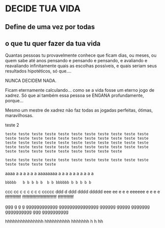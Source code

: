 # DECIDE TUA VIDA

## Define de uma vez por todas
## o que tu quer fazer da tua vida

Quantas pessoas tu provavelmente conhece que ficam dias, 
ou meses, ou quem sabe até anos pensando e pensando e pensando,
e avaliando e reavaliando infinitamente quais as escolhas possíveis,
e quais seriam seus resultados hipotéticos, só que....

NUNCA DECIDEM NADA.

Ficam eternamente calculando...
como se a vida fosse
um eterno jogo de xadrez. Só que aí também essa pessoa
se ENGANA profundamente, porque...

Mesmo um mestre de xadrez não faz todas as jogadas perfeitas,
ótimas, maravilhosas.



teste 2

    teste teste teste teste teste teste teste teste teste teste teste teste teste teste teste teste teste teste teste teste teste teste teste teste teste teste teste teste teste teste teste teste teste teste teste teste teste teste teste teste teste teste teste teste teste teste teste teste teste teste teste teste teste 

    teste teste teste teste teste teste teste teste teste teste teste teste teste teste teste 


aaaa a a a a a a aaaaaaaa  a a a a a  a a a a a

``bbbbb   b b b b b  b b bbbbbb b b b b b``

ccc cc c c c c c c ccccc
ddd d ddd dddd ddddd
eee ee e e e eeeeee e e e e 
fffffffffff ffffffffffffffffffffffff fffffffffff

ggg g g g gggggggggggg ggggggggggggggg gggggg ggggg ggggggg gggggggggg ggg  gggggggggg 

hhhhhhhhhhhhhhh hhhhhhhhhh hhhhhhh h h hh
